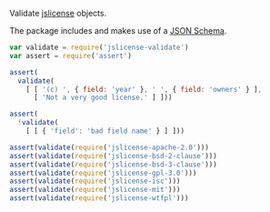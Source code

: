 Validate [jslicense][jslicense] objects.

The package includes and makes use of a [JSON Schema][schema].

```javascript
var validate = require('jslicense-validate')
var assert = require('assert')

assert(
  validate(
    [ [ '(c) ', { field: 'year' }, ' ', { field: 'owners' } ],
      [ 'Not a very good license.' ] ]))

assert(
  !validate(
    [ [ { 'field': 'bad field name' } ] ]))

assert(validate(require('jslicense-apache-2.0')))
assert(validate(require('jslicense-bsd-2-clause')))
assert(validate(require('jslicense-bsd-3-clause')))
assert(validate(require('jslicense-gpl-3.0')))
assert(validate(require('jslicense-isc')))
assert(validate(require('jslicense-mit')))
assert(validate(require('jslicense-wtfpl')))
```

[jslicense]: http://jslicense.org
[schema]: ./source/schema.json
